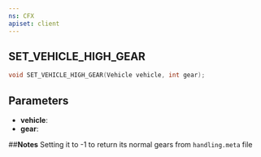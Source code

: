 ```yaml
---
ns: CFX
apiset: client
---
```

## SET_VEHICLE_HIGH_GEAR

```c
void SET_VEHICLE_HIGH_GEAR(Vehicle vehicle, int gear);
```


## Parameters
* **vehicle**: 
* **gear**: 

##**Notes**
Setting it to -1 to return its normal gears from `handling.meta` file
